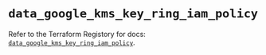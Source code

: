 # `data_google_kms_key_ring_iam_policy`

Refer to the Terraform Registory for docs: [`data_google_kms_key_ring_iam_policy`](https://registry.terraform.io/providers/hashicorp/google/5.11.0/docs/data-sources/kms_key_ring_iam_policy).
